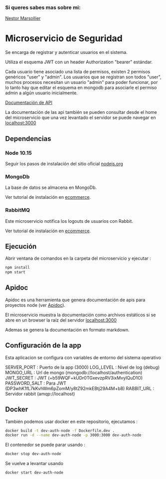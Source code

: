 ### Si queres sabes mas sobre mi:
[Nestor Marsollier](https://github.com/nmarsollier/profile)

# Microservicio de Seguridad

Se encarga de registrar y autenticar usuarios en el sistema.

Utiliza el esquema JWT con un header Authorization "bearer" estándar.

Cada usuario tiene asociado una lista de permisos, existen 2 permisos genéricos "user" y "admin". Los usuarios que se registran son todos "user",  muchos procesos necesitan un usuario "admin" para poder funcionar, por lo tanto hay que editar el esquema en mongodb para asociarle el permiso admin a algún usuario inicialmente.

[Documentación de API](./README-API.md)

La documentación de las api también se pueden consultar desde el home del microservicio
que una vez levantado el servidor se puede navegar en [localhost:3000](http://localhost:3000/)

## Dependencias

### Node 10.15

Seguir los pasos de instalación del sitio oficial [nodejs.org](https://nodejs.org/en/)

### MongoDb

La base de datos se almacena en MongoDb.

Ver tutorial de instalación en [ecommerce](https://github.com/nmarsollier/ecommerce).

### RabbitMQ

Este microservicio notifica los logouts de usuarios con Rabbit.

Ver tutorial de instalación en [ecommerce](https://github.com/nmarsollier/ecommerce).

## Ejecución

Abrir ventana de comandos en la carpeta del microservicio y ejecutar :

```bash
npm install
npm start
```

## Apidoc

Apidoc es una herramienta que genera documentación de apis para proyectos node (ver [Apidoc](http://apidocjs.com/)).

El microservicio muestra la documentación como archivos estáticos si se abre en un browser la raíz del servidor [localhost:3000](http://localhost:3000/)

Ademas se genera la documentación en formato markdown.

## Configuración de la app

Esta aplicacion se configura con variables de entorno del sistema operativo

SERVER_PORT : Puerto de la app (3000)
LOG_LEVEL : Nivel de log (debug)
MONGO_URL : Url de mongo (mongodb://localhost/authentication)
JWT_SECRET : JWT  (+b59WQF+kUDr0TGxevzpRV3ixMvyIQuD1O)
PASSWORD_SALT : Para JWT (DP3whK1fL7kKvhWm6pZomM/y8tZ92mkEBtj29A4M+b8)
RABBIT_URL : Servidor rabbit (amqp://localhost)


## Docker

También podemos usar docker en este repositorio, ejecutamos :

```bash
docker build -t dev-auth-node -f Dockerfile.dev .
docker run -d --name dev-auth-node -p 3000:3000 dev-auth-node
```

El contenedor se puede parar usando :

```bash
docker stop dev-auth-node
```

Se vuelve a levantar usando

```bash
docker start dev-auth-node
```
